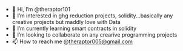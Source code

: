 - 👋 Hi, I’m @theraptor101
- 👀 I’m interested in ghg reduction projects, solidity...basically any creative projects but maddly love with Data
- 🌱 I’m currently learning smart contracts in solidity
- 💞️ I’m looking to collaborate on any crearive programming projects
- 📫 How to reach me @theraptor005@gmail.com

<!---
theraptor101/theraptor101 is a ✨ special ✨ repository because its `README.md` (this file) appears on your GitHub profile.
You can click the Preview link to take a look at your changes.
--->
